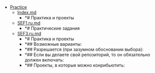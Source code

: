 - <a href = "F:\Node_projects\Node_Way\Education\TSH_index\Index-master_16022k21\Practice\cat.Practice\dir.Practice.md">Practice</a>
    - <a href = "F:\Node_projects\Node_Way\Education\TSH_index\Index-master_16022k21\Practice\Index.md">Index.md</a>
        - *# Практика и проекты
    - <a href = "F:\Node_projects\Node_Way\Education\TSH_index\Index-master_16022k21\Practice\SEF1.ru.md">SEF1.ru.md</a>
        - *# Практические задания
    - <a href = "F:\Node_projects\Node_Way\Education\TSH_index\Index-master_16022k21\Practice\SEF3.ru.md">SEF3.ru.md</a>
        - *# Практика и проекты
        - *## Возможные варианты:
        - *## Разрешается (при зазумном обосновании выбора):
        - *## Если вы делаете свой репозиторий, то он обязательно должен включать:
        - *## Проекты, в которые можно конрибьютить:
